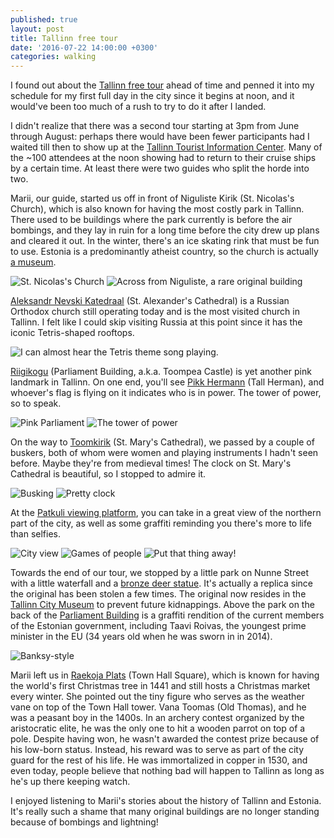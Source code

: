 ```yaml
---
published: true
layout: post
title: Tallinn free tour
date: '2016-07-22 14:00:00 +0300'
categories: walking
---
```

I found out about the [Tallinn free tour](http://www.traveller.ee/tour/tallinn-free-tour) ahead of time and penned it into my schedule for my first full day in the city since it begins at noon, and it would've been too much of a rush to try to do it after I landed.

<!--more-->

I didn't realize that there was a second tour starting at 3pm from June through August: perhaps there would have been fewer participants had I waited till then to show up at the [Tallinn Tourist Information Center](https://www.visittallinn.ee/eng/visitor/plan/good-to-know/tourist-information). Many of the ~100 attendees at the noon showing had to return to their cruise ships by a certain time. At least there were two guides who split the horde into two.

Marii, our guide, started us off in front of Niguliste Kirik (St. Nicolas's Church), which is also known for having the most costly park in Tallinn. There used to be buildings where the park currently is before the air bombings, and they lay in ruin for a long time before the city drew up plans and cleared it out. In the winter, there's an ice skating rink that must be fun to use. Estonia is a predominantly atheist country, so the church is actually [a museum](http://nigulistemuuseum.ekm.ee/en/).

![St. Nicolas's Church]({{site.baseurl}}/images/2016/07/22/tallinn-free-tour/niguliste.jpeg)
![Across from Niguliste, a rare original building]({{site.baseurl}}/images/2016/07/22/tallinn-free-tour/niguliste-original.jpeg)

[Aleksandr Nevski Katedraal](http://tallinnanevskikatedraal.eu/ноme/) (St. Alexander's Cathedral) is a Russian Orthodox church still operating today and is the most visited church in Tallinn. I felt like I could skip visiting Russia at this point since it has the iconic Tetris-shaped rooftops.

![I can almost hear the Tetris theme song playing.]({{site.baseurl}}/images/2016/07/22/tallinn-free-tour/aleksandr.jpeg)

[Riigikogu][parliament] (Parliament Building, a.k.a. Toompea Castle) is yet another pink landmark in Tallinn. On one end, you'll see [Pikk Hermann](http://www.riigikogu.ee/en/visit-us/toompea-castle/tall-hermann-toompea-towers/) (Tall Herman), and whoever's flag is flying on it indicates who is in power. The tower of power, so to speak.

![Pink Parliament]({{site.baseurl}}/images/2016/07/22/tallinn-free-tour/pink-parliament.jpeg)
![The tower of power]({{site.baseurl}}/images/2016/07/22/tallinn-free-tour/herman.jpeg)

On the way to [Toomkirik](http://toomkirik.ee) (St. Mary's Cathedral), we passed by a couple of buskers, both of whom were women and playing instruments I hadn't seen before. Maybe they're from medieval times! The clock on St. Mary's Cathedral is beautiful, so I stopped to admire it.

![Busking]({{site.baseurl}}/images/2016/07/22/tallinn-free-tour/busking.jpeg)
![Pretty clock]({{site.baseurl}}/images/2016/07/22/tallinn-free-tour/toomkirik.jpeg)

At the [Patkuli viewing platform](https://www.likealocalguide.com/tallinn/patkuli-viewing-platform), you can take in a great view of the northern part of the city, as well as some graffiti reminding you there's more to life than selfies.

![City view]({{site.baseurl}}/images/2016/07/22/tallinn-free-tour/city-view.jpeg)
![Games of people]({{site.baseurl}}/images/2016/07/22/tallinn-free-tour/games.jpeg)
![Put that thing away!]({{site.baseurl}}/images/2016/07/22/tallinn-free-tour/camera.jpeg)

Towards the end of our tour, we stopped by a little park on Nunne Street with a little waterfall and a [bronze deer statue](http://tallinn101.com/deer-statue-and-the-legend-of-how-tallinn-got-its-name/). It's actually a replica since the original has been stolen a few times. The original now resides in the [Tallinn City Museum](http://linnamuuseum.ee/linnamuuseum/en/) to prevent future kidnappings. Above the park on the back of the [Parliament Building][parliament] is a graffiti rendition of the current members of the Estonian government, including Taavi Roivas, the youngest prime minister in the EU (34 years old when he was sworn in in 2014).

![Banksy-style]({{site.baseurl}}/images/2016/07/22/tallinn-free-tour/parliament-graffiti.jpeg)

Marii left us in [Raekoja Plats](http://www.guideintallinn.com/town-hall-square/) (Town Hall Square), which is known for having the world's first Christmas tree in 1441 and still hosts a Christmas market every winter. She pointed out the tiny figure who serves as the weather vane on top of the Town Hall tower. Vana Toomas (Old Thomas), and he was a peasant boy in the 1400s. In an archery contest organized by the aristocratic elite, he was the only one to hit a wooden parrot on top of a pole. Despite having won, he wasn't awarded the contest prize because of his low-born status. Instead, his reward was to serve as part of the city guard for the rest of his life. He was immortalized in copper in 1530, and even today, people believe that nothing bad will happen to Tallinn as long as he's up there keeping watch.

I enjoyed listening to Marii's stories about the history of Tallinn and Estonia. It's really such a shame that many original buildings are no longer standing because of bombings and lightning!

[parliament]: http://www.riigikogu.ee/en/